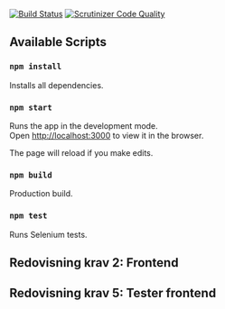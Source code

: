 [![Build Status](https://scrutinizer-ci.com/g/heidipatja/js-project-frontend/badges/build.png?b=main)](https://scrutinizer-ci.com/g/heidipatja/js-project-frontend/build-status/main)
[![Scrutinizer Code Quality](https://scrutinizer-ci.com/g/heidipatja/js-project-frontend/badges/quality-score.png?b=main)](https://scrutinizer-ci.com/g/heidipatja/js-project-frontend/?branch=main)

## Available Scripts

### `npm install`

Installs all dependencies.

### `npm start`

Runs the app in the development mode.<br />
Open [http://localhost:3000](http://localhost:3000) to view it in the browser.

The page will reload if you make edits.<br />

### `npm build`

Production build.

### `npm test`

Runs Selenium tests.


## Redovisning krav 2: Frontend

## Redovisning krav 5: Tester frontend
